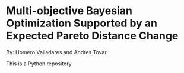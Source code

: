 # Multi-objective Bayesian Optimization Supported by an Expected Pareto Distance Change
By: Homero Valladares and Andres Tovar

This is a Python repository
